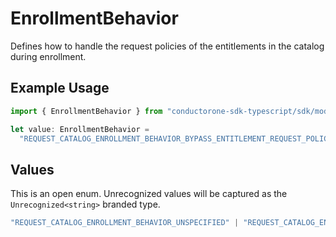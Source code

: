# EnrollmentBehavior

Defines how to handle the request policies of the entitlements in the catalog during enrollment.

## Example Usage

```typescript
import { EnrollmentBehavior } from "conductorone-sdk-typescript/sdk/models/shared";

let value: EnrollmentBehavior =
  "REQUEST_CATALOG_ENROLLMENT_BEHAVIOR_BYPASS_ENTITLEMENT_REQUEST_POLICY";
```

## Values

This is an open enum. Unrecognized values will be captured as the `Unrecognized<string>` branded type.

```typescript
"REQUEST_CATALOG_ENROLLMENT_BEHAVIOR_UNSPECIFIED" | "REQUEST_CATALOG_ENROLLMENT_BEHAVIOR_BYPASS_ENTITLEMENT_REQUEST_POLICY" | "REQUEST_CATALOG_ENROLLMENT_BEHAVIOR_ENFORCE_ENTITLEMENT_REQUEST_POLICY" | Unrecognized<string>
```